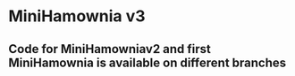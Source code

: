 # MiniHamownia v3

## Code for MiniHamowniav2 and first MiniHamownia is available on different branches
